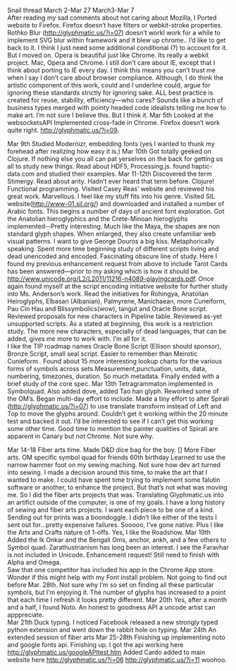 Snail thread March 2-Mar 27
March3-Mar 7   
After reading my sad comments about not caring about Mozilla, I Ported website to Firefox.  Firefox doesn’t have filters or webkit-stroke properties.  Rothko Blur (http://glyphmatic.us/?i=07) doesn’t workI work for a while to implement SVG blur within framework and it blew up chrome..  I’d like to get back to it.  I think I just need some additional conditional (?) to account for it. But I moved on.  Opera is beautiful just like Chrome.  Its really a webkit project.  Mac, Opera and Chrome.  I still don’t care about IE, except that I think about porting to IE every day.  I think this means you can’t trust me when I say I don’t care about browser compliance.  Although, I do think the artistic component of this work, could and I underline could, argue for ignoring these standards strictly for ignoring sake.  ALL best practice is created for reuse, stability, efficiency—who cares?  Sounds like a bunch of business types merged with pointy headed code idealists telling me how to make art.   I’m not sure I believe this.  But I think it.
Mar 5th
Looked at the websocketsAPI
Implemented cross-fade in Chrome.  Firefox doesn’t work quite right. http://glyphmatic.us/?i=09.

Mar 9th
Studied Modernizr, embedding fonts (yes I wanted to thunk my forehead after realizing how easy it is.)
Mar 10th
Got totally geeked on Clojure.  If nothing else you all can pat yerselves on the back for getting us all to study new things.  Read about HDF5, Processing.js.  found haptic-data.com and studied their examples.
Mar 11-12th 
Discovered the term Stimergy.  Read about arity.   Hadn’t ever heard that term before.  Clojure! Functional programming.   Visited Casey Reas’ website and reviewed his great work.  Marvellous.  I feel like my stuff fits into his genre.
Visited SIL website(http://www-01.sil.org/) and downloaded and installed a number of Arabic fonts.  This begins a number of days of ancient font exploration.  Got the Anatolian hieroglyphics and the Crete-Minoan hieroglyphs implemented--Pretty interesting.  Much like the Maya, the shapes are non standard glyph shapes.  When enlarged, they also create unfamiliar web visual patterns.  I want to give George Douros a big kiss.  Metaphorically speaking. 
Spent more time beginning study of different scripts living and dead unencoded and encoded.  Fascinating obscure line of study.  Here I found my previous enhancement request from above to include Tarot Cards has been answered—prior to my asking which is how it should be. http://www.unicode.org/L2/L2011/11216-n4089-playingcards.pdf.
Once again found myself at the script encoding initiative website for further study into Ms. Anderson’s work.  Read the initiatives for Rohingya, Anatolian Heiroglyphs, Elbasan (Albanian), Palmyrene, Manichaean, more Cuneiform, Pau Cin Hau and Blissymbolics(wow), tangut and Oracle Bone script.  Reviewed proposals for new characters in Pipeline table. Reviewed as-yet unsupported scripts.  As a stated at beginning, this work is a restriction study.  The more new characters, especially of dead languages, that can be added, gives me more to work with.  I’m all for it.  
I like the TIP roadmap names  Oracle Bone Script (Ellison should sponsor), Bronze Script, small seal script.  Easier to remember than Meirotic Cunieform..
Found about 15 more interesting lookup charts for the various forms of symbols across sets.Measurement,punctuation, units, data, numbering, timezones, duration.  So much metadata.  Finally ended with a brief study of the core spec.
Mar 13th
Tetragrammaton implemented in Symbolquad.  Also added dove, added Tao han glyph. Reworked some of the OM’s.  Began multi-day effort to include.
Made a tiny effort to alter Spirali (http://glyphmatic.us/?i=07) to use translate transform instead of Left and Top to move the glyphs around.  Couldn’t get it working within the 20 minute test and backed it out.  I’d be interested to see if I can’t get this working some other time.  Good time to mention the painter qualities of Spirali are apparent in Canary but not Chrome.  Not sure why.

Mar 14-18
Fiber arts time.  Made D&D dice bag for the boy.  []
More Fiber arts.  OM specific symbol quad for friends 60th birthday
	Learned to use the narrow hammer foot on my sewing maching.  Not sure how dev art turned into sewing.  I made a decision around this time, to make the art that I wanted to make.  I could have spent time trying to implement some falutin software or another, to enhance the project.  But that’s not what was moving me.  So I did the fiber arts projects that was.  Translating Glyphmatic.us into an artifict outside of the computer, is one of my goals.  I have a long history of sewing and fiber arts projects.  I want each piece to be one of a kind.  Sending out for prints was a boondoggle.  I didn’t like either of the tests I sent out for…pretty expensive failures.  Sooooo, I’ve gone native.  Plus I like the Arts and Crafts nature of 1-offs.  Yes, I like the Roadshow.
Mar 19th
Added the Ik Onkar and the Bengali Oms, anchor, ankh, and a few others to Symbol quad. Zarathustrianism has long been an interest.  I see the Faravhar is.not included in Unicode.  Enhancement request!  Still need to finish with Alpha and Omega.  
Saw that one competitor has included his app in the Chrome App store.  Wonder if this might help with my Font install problem.  Not going to find out before Mar. 28th.
Not sure why I’m so set on finding all these particular symbols, but I’m enjoying it.  The number of glyphs has increased to a point that each time I refresh it looks pretty different.
Mar 20th
Yes, after a month and a half, I found Noto.  An honest to goodness API a uncode artist can apppreciate.  
Mar 21th
Duck typing.  I noticed Facebook released a new strongly typed python extension and went down the rabbit hole on typing.
Mar 24th
An extended session of fiber arts
Mar 25-28th
Finishing up implementing noto and google fonts api.  Finishing up.
I got the api working here
http://glyphmatic.us/googleAPItest.htm
Added Cardo added to main website here
http://glyphmatic.us/?i=06
http://glyphmatic.us/?i=11
woohoo.
